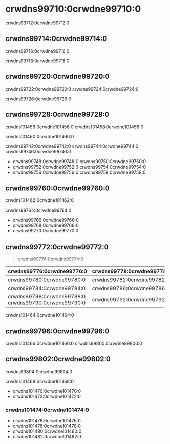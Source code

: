 # crwdns99710:0crwdne99710:0

<p class="description">crwdns99712:0crwdne99712:0</p>

## crwdns99714:0crwdne99714:0

crwdns99716:0crwdne99716:0

crwdns99718:0crwdne99718:0

## crwdns99720:0crwdne99720:0

crwdns99722:0crwdne99722:0 crwdns99724:0crwdne99724:0

crwdns99726:0crwdne99726:0

## crwdns99728:0crwdne99728:0

crwdns101456:0crwdne101456:0 crwdns101458:0crwdne101458:0

crwdns101460:0crwdne101460:0

crwdns99742:0crwdne99742:0 crwdns99744:0crwdne99744:0 crwdns99746:0crwdne99746:0

- crwdns99748:0crwdne99748:0 crwdns99750:0crwdne99750:0
- crwdns99752:0crwdne99752:0 crwdns99754:0crwdne99754:0
- crwdns99756:0crwdne99756:0 crwdns99758:0crwdne99758:0

## crwdns99760:0crwdne99760:0

crwdns101462:0crwdne101462:0

crwdns99764:0crwdne99764:0

- crwdns99766:0crwdne99766:0
- crwdns99768:0crwdne99768:0
- crwdns99770:0crwdne99770:0

## crwdns99772:0crwdne99772:0

> crwdns99774:0crwdne99774:0

| crwdns99776:0crwdne99776:0                            | crwdns99778:0crwdne99778:0 |
|:----------------------------------------------------- |:-------------------------- |
| crwdns99780:0crwdne99780:0                            | crwdns99782:0crwdne99782:0 |
| crwdns99784:0crwdne99784:0                            | crwdns99786:0crwdne99786:0 |
| crwdns99788:0crwdne99788:0 crwdns99790:0crwdne99790:0 | crwdns99792:0crwdne99792:0 |


crwdns101464:0crwdne101464:0

## crwdns99796:0crwdne99796:0

crwdns101466:0crwdne101466:0 crwdns99800:0crwdne99800:0

## crwdns99802:0crwdne99802:0

crwdns99804:0crwdne99804:0

crwdns101468:0crwdne101468:0

- crwdns101470:0crwdne101470:0
- crwdns101472:0crwdne101472:0

### crwdns101474:0crwdne101474:0

- crwdns101476:0crwdne101476:0
- crwdns101478:0crwdne101478:0
- crwdns101480:0crwdne101480:0
- crwdns101482:0crwdne101482:0